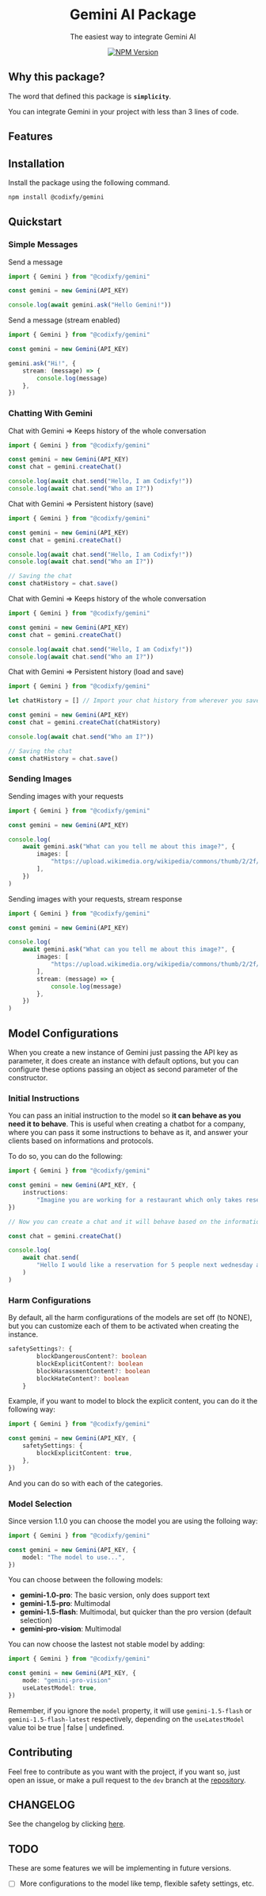 <h1 align="center">Gemini AI Package</h1>
<p align="center">The easiest way to integrate Gemini AI</p>
<p align="center">
  <a aria-label="NPM Version" href="https://www.npmjs.com/package/@codixfy/gemini?activeTab=readme">
    <img alt="NPM Version" src="https://img.shields.io/npm/v/%40codixfy%2Fgemini?style=for-the-badge&logo=npm&logoColor=white&label=NPM%20VERSION&color=black">
  </a>
</p>

## Why this package?

The word that defined this package is **`simplicity`**.

You can integrate Gemini in your project with less than 3 lines of code.

## Features

## Installation

Install the package using the following command.

```bash
npm install @codixfy/gemini
```

## Quickstart

### Simple Messages

Send a message

```ts
import { Gemini } from "@codixfy/gemini"

const gemini = new Gemini(API_KEY)

console.log(await gemini.ask("Hello Gemini!"))
```

Send a message (stream enabled)

```ts
import { Gemini } from "@codixfy/gemini"

const gemini = new Gemini(API_KEY)

gemini.ask("Hi!", {
    stream: (message) => {
        console.log(message)
    },
})
```

### Chatting With Gemini

Chat with Gemini => Keeps history of the whole conversation

```ts
import { Gemini } from "@codixfy/gemini"

const gemini = new Gemini(API_KEY)
const chat = gemini.createChat()

console.log(await chat.send("Hello, I am Codixfy!"))
console.log(await chat.send("Who am I?"))
```

Chat with Gemini => Persistent history (save)

```ts
import { Gemini } from "@codixfy/gemini"

const gemini = new Gemini(API_KEY)
const chat = gemini.createChat()

console.log(await chat.send("Hello, I am Codixfy!"))
console.log(await chat.send("Who am I?"))

// Saving the chat
const chatHistory = chat.save()
```

Chat with Gemini => Keeps history of the whole conversation

```ts
import { Gemini } from "@codixfy/gemini"

const gemini = new Gemini(API_KEY)
const chat = gemini.createChat()

console.log(await chat.send("Hello, I am Codixfy!"))
console.log(await chat.send("Who am I?"))
```

Chat with Gemini => Persistent history (load and save)

```ts
import { Gemini } from "@codixfy/gemini"

let chatHistory = [] // Import your chat history from wherever you saved it

const gemini = new Gemini(API_KEY)
const chat = gemini.createChat(chatHistory)

console.log(await chat.send("Who am I?"))

// Saving the chat
const chatHistory = chat.save()
```

### Sending Images

Sending images with your requests

```ts
import { Gemini } from "@codixfy/gemini"

const gemini = new Gemini(API_KEY)

console.log(
    await gemini.ask("What can you tell me about this image?", {
        images: [
            "https://upload.wikimedia.org/wikipedia/commons/thumb/2/2f/Google_2015_logo.svg/1200px-Google_2015_logo.svg.png",
        ],
    })
)
```

Sending images with your requests, stream response

```ts
import { Gemini } from "@codixfy/gemini"

const gemini = new Gemini(API_KEY)

console.log(
    await gemini.ask("What can you tell me about this image?", {
        images: [
            "https://upload.wikimedia.org/wikipedia/commons/thumb/2/2f/Google_2015_logo.svg/1200px-Google_2015_logo.svg.png",
        ],
        stream: (message) => {
            console.log(message)
        },
    })
)
```

## Model Configurations

When you create a new instance of Gemini just passing the API key as parameter, it does create an instance with default options, but you can configure these options passing an object as second parameter of the constructor.

### Initial Instructions

You can pass an initial instruction to the model so **it can behave as you need it to behave**. This is useful when creating a chatbot for a company, where you can pass it some instructions to behave as it, and answer your clients based on informations and protocols.

To do so, you can do the following:

```ts
import { Gemini } from "@codixfy/gemini"

const gemini = new Gemini(API_KEY, {
    instructions:
        "Imagine you are working for a restaurant which only takes reservations monday to friday from 9am to 5pm. No customer can reserve out of these days and hours, no matter what. Also, you should inform every customer after doing a reservation that there will be a $100 upfront charge required. For a reservation to be successful you will need the first and last name of the customer and the party size.",
})

// Now you can create a chat and it will behave based on the information and instructions provided.

const chat = gemini.createChat()

console.log(
    await chat.send(
        "Hello I would like a reservation for 5 people next wednesday at 6pm."
    )
)
```

### Harm Configurations

By default, all the harm configurations of the models are set off (to NONE), but you can customize each of them to be activated when creating the instance.

```ts
safetySettings?: {
        blockDangerousContent?: boolean
        blockExplicitContent?: boolean
        blockHarassmentContent?: boolean
        blockHateContent?: boolean
    }
```

Example, if you want to model to block the explicit content, you can do it the following way:

```ts
import { Gemini } from "@codixfy/gemini"

const gemini = new Gemini(API_KEY, {
    safetySettings: {
        blockExplicitContent: true,
    },
})
```

And you can do so with each of the categories.

### Model Selection

Since version 1.1.0 you can choose the model you are using the folloing way:

```ts
import { Gemini } from "@codixfy/gemini"

const gemini = new Gemini(API_KEY, {
    model: "The model to use...",
})
```

You can choose between the following models:

-   **gemini-1.0-pro**: The basic version, only does support text
-   **gemini-1.5-pro**: Multimodal
-   **gemini-1.5-flash**: Multimodal, but quicker than the pro version (default selection)
-   **gemini-pro-vision**: Multimodal

You can now choose the lastest not stable model by adding:

```ts
import { Gemini } from "@codixfy/gemini"

const gemini = new Gemini(API_KEY, {
    mode: "gemini-pro-vision"
    useLatestModel: true,
})
```

Remember, if you ignore the `model` property, it will use `gemini-1.5-flash` or `gemini-1.5-flash-latest` respectively, depending on the `useLatestModel` value toi be true | false | undefined.

## Contributing

Feel free to contribute as you want with the project, if you want so, just open an issue, or make a pull request to the `dev` branch at the [repository](https://github.com/joni0108/Codixfy-Gemini-Npm/tree/dev).

## CHANGELOG

See the changelog by clicking [here](https://github.com/joni0108/Codixfy-Gemini-Npm/blob/main/CHANGELOG.md).

## TODO

These are some features we will be implementing in future versions.

-   [ ] More configurations to the model like temp, flexible safety settings, etc.
